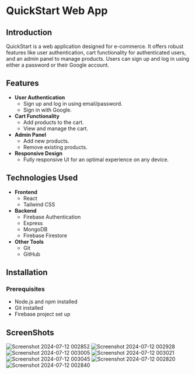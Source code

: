 # QuickStart Web App

## Introduction
QuickStart is a web application designed for e-commerce. It offers robust features like user authentication, cart functionality for authenticated users, and an admin panel to manage products. Users can sign up and log in using either a password or their Google account.

## Features
- **User Authentication**
  - Sign up and log in using email/password.
  - Sign in with Google.
- **Cart Functionality**
  - Add products to the cart.
  - View and manage the cart.
- **Admin Panel**
  - Add new products.
  - Remove existing products.
- **Responsive Design**
  - Fully responsive UI for an optimal experience on any device.

## Technologies Used
- **Frontend**
  - React
  - Tailwind CSS
- **Backend**
  - Firebase Authentication
  - Express
  - MongoDB
  - Firebase Firestore
- **Other Tools**
  - Git
  - GitHub

## Installation

### Prerequisites
- Node.js and npm installed
- Git installed
- Firebase project set up

## ScreenShots
![Screenshot 2024-07-12 002852](https://github.com/ast003/QuickCart/assets/138204088/744c4846-13fa-41db-8b62-c5e4d2a13011)
![Screenshot 2024-07-12 002928](https://github.com/ast003/QuickCart/assets/138204088/2437459d-df6f-4fd3-b725-10ebfaf45f8c)
![Screenshot 2024-07-12 003005](https://github.com/ast003/QuickCart/assets/138204088/061a11f3-4843-4b69-b1fe-cc71cc096cc2)
![Screenshot 2024-07-12 003021](https://github.com/ast003/QuickCart/assets/138204088/03ef5b7b-2251-4437-80a0-9dfdfc91cbd0)
![Screenshot 2024-07-12 003045](https://github.com/ast003/QuickCart/assets/138204088/66708711-271f-4d46-93f9-c435fa877699)
![Screenshot 2024-07-12 002820](https://github.com/ast003/QuickCart/assets/138204088/5aa838a5-51de-4c8f-b66d-04605fc6c777)
![Screenshot 2024-07-12 002840](https://github.com/ast003/QuickCart/assets/138204088/8900254b-0f59-4c95-9d69-753e0496215e)





